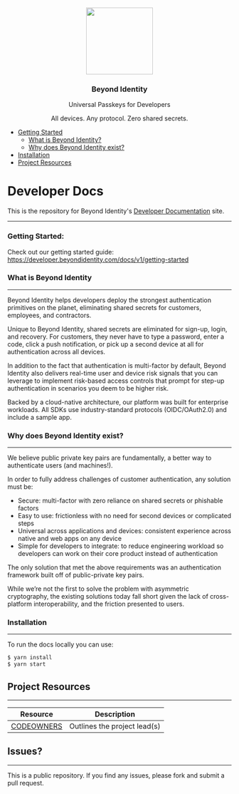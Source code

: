 <p align="center">
   <br/>
   <a href="https://developers.beyondidentity.com" target="_blank"><img src="https://user-images.githubusercontent.com/238738/178780350-489309c5-8fae-4121-a20b-562e8025c0ee.png" width="150px" ></a>
   <h3 align="center">Beyond Identity</h3>
   <p align="center">Universal Passkeys for Developers</p>
   <p align="center">
   All devices. Any protocol. Zero shared secrets. 
   </p>
</p>

* [Getting Started](#getting-started)
  * [What is Beyond Identity?](#what-is-beyond-identity)
  * [Why does Beyond Identity exist?](#why-does-beyond-identity-exist)
* [Installation](#installation)
* [Project Resources](#project-resources)


# Developer Docs

This is the repository for Beyond Identity's [Developer Documentation](https://developer.beyondidentity.com/) site.

--- 

### Getting Started: 

Check out our getting started guide: 
https://developer.beyondidentity.com/docs/v1/getting-started


### What is Beyond Identity
---
Beyond Identity helps developers deploy the strongest authentication primitives on the planet, eliminating shared secrets for customers, employees, and contractors.

Unique to Beyond Identity, shared secrets are eliminated for sign-up, login, and recovery. For customers, they never have to type a password, enter a code, click a push notification, or pick up a second device at all for authentication across all devices.

In addition to the fact that authentication is multi-factor by default, Beyond Identity also delivers real-time user and device risk signals that you can leverage to implement risk-based access controls that prompt for step-up authentication in scenarios you deem to be higher risk.

Backed by a cloud-native architecture, our platform was built for enterprise workloads. All SDKs use industry-standard protocols (OIDC/OAuth2.0) and include a sample app.

### Why does Beyond Identity exist?
---
We believe public private key pairs are fundamentally, a better way to authenticate users (and machines!).

In order to fully address challenges of customer authentication, any solution must be:

- Secure: multi-factor with zero reliance on shared secrets or phishable factors
- Easy to use: frictionless with no need for second devices or complicated steps
- Universal across applications and devices: consistent experience across native and web apps on any device
- Simple for developers to integrate: to reduce engineering workload so developers can work on their core product instead of authentication

The only solution that met the above requirements was an authentication framework built off of public-private key pairs.

While we’re not the first to solve the problem with asymmetric cryptography, the existing solutions today fall short given the lack of cross-platform interoperability, and the friction presented to users.

### Installation
---

To run the docs locally you can use: 

```bash
$ yarn install
$ yarn start
```

## Project Resources
---
| Resource                                   | Description                                                                   |
| ------------------------------------------ | ----------------------------------------------------------------------------- |
| [CODEOWNERS](https://github.com/gobeyondidentity/developer-docs/blob/main/CODEOWNERS)                 | Outlines the project lead(s)  

## Issues? 
---
This is a public repository. If you find any issues, please fork and submit a pull request. 



